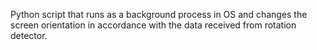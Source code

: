 Python script that runs as a background process in OS and 
changes the screen orientation in accordance with the data
received from rotation detector.